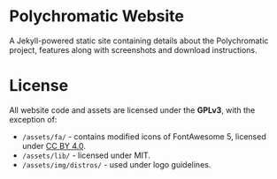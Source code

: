 # Polychromatic Website

A Jekyll-powered static site containing details about the Polychromatic project,
features along with screenshots and download instructions.

# License
All website code and assets are licensed under the **GPLv3**, with the exception of:

* `/assets/fa/` - contains modified icons of FontAwesome 5, licensed under [CC BY 4.0](https://fontawesome.com/license/free).
* `/assets/lib/` - licensed under MIT.
* `/assets/img/distros/` - used under logo guidelines.
